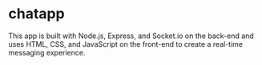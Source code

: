 # chatapp
This app is built with Node.js, Express, and Socket.io on the back-end and uses HTML, CSS, and JavaScript on the front-end to create a real-time messaging experience.
